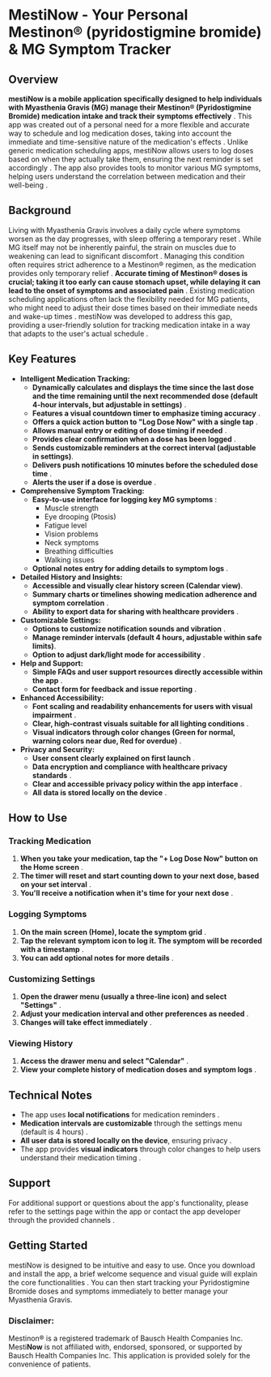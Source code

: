 # Mesti**Now** - Your Personal Mestinon® (pyridostigmine bromide) & MG Symptom Tracker

## Overview

**mestiNow is a mobile application specifically designed to help individuals with Myasthenia Gravis (MG) manage their Mestinon® (Pyridostigmine Bromide) medication intake and track their symptoms effectively** . This app was created out of a personal need for a more flexible and accurate way to schedule and log medication doses, taking into account the immediate and time-sensitive nature of the medication's effects . Unlike generic medication scheduling apps, mestiNow allows users to log doses based on when they actually take them, ensuring the next reminder is set accordingly . The app also provides tools to monitor various MG symptoms, helping users understand the correlation between medication and their well-being .

## Background

Living with Myasthenia Gravis involves a daily cycle where symptoms worsen as the day progresses, with sleep offering a temporary reset . While MG itself may not be inherently painful, the strain on muscles due to weakening can lead to significant discomfort . Managing this condition often requires strict adherence to a Mestinon® regimen, as the medication provides only temporary relief . **Accurate timing of Mestinon® doses is crucial; taking it too early can cause stomach upset, while delaying it can lead to the onset of symptoms and associated pain** . Existing medication scheduling applications often lack the flexibility needed for MG patients, who might need to adjust their dose times based on their immediate needs and wake-up times . mestiNow was developed to address this gap, providing a user-friendly solution for tracking medication intake in a way that adapts to the user's actual schedule .

## Key Features

*   **Intelligent Medication Tracking:**
    *   **Dynamically calculates and displays the time since the last dose and the time remaining until the next recommended dose (default 4-hour intervals, but adjustable in settings)** .
    *   **Features a visual countdown timer to emphasize timing accuracy** .
    *   **Offers a quick action button to "Log Dose Now" with a single tap** .
    *   **Allows manual entry or editing of dose timing if needed** .
    *   **Provides clear confirmation when a dose has been logged** .
    *   **Sends customizable reminders at the correct interval (adjustable in settings)**.
    *   **Delivers push notifications 10 minutes before the scheduled dose time** .
    *   **Alerts the user if a dose is overdue** .
*   **Comprehensive Symptom Tracking:**
    *   **Easy-to-use interface for logging key MG symptoms** :
        *   Muscle strength 
        *   Eye drooping (Ptosis) 
        *   Fatigue level 
        *   Vision problems 
        *   Neck symptoms 
        *   Breathing difficulties 
        *   Walking issues 
        <!-- *   Stomach discomfort  -->
    *   **Optional notes entry for adding details to symptom logs** .
*   **Detailed History and Insights:**
    *   **Accessible and visually clear history screen (Calendar view)**.
    *   **Summary charts or timelines showing medication adherence and symptom correlation** .
    *   **Ability to export data for sharing with healthcare providers** .
*   **Customizable Settings:**
    *   **Options to customize notification sounds and vibration** .
    *   **Manage reminder intervals (default 4 hours, adjustable within safe limits)**.
    *   **Option to adjust dark/light mode for accessibility** .
*   **Help and Support:**
    *   **Simple FAQs and user support resources directly accessible within the app** .
    *   **Contact form for feedback and issue reporting** .
*   **Enhanced Accessibility:**
    *   **Font scaling and readability enhancements for users with visual impairment** .
    *   **Clear, high-contrast visuals suitable for all lighting conditions** .
    *   **Visual indicators through color changes (Green for normal, warning colors near due, Red for overdue)** .
*   **Privacy and Security:**
    *   **User consent clearly explained on first launch** .
    *   **Data encryption and compliance with healthcare privacy standards** .
    *   **Clear and accessible privacy policy within the app interface** .
    *   **All data is stored locally on the device** .

## How to Use

### Tracking Medication

1.  **When you take your medication, tap the "+ Log Dose Now" button on the Home screen** .
2.  **The timer will reset and start counting down to your next dose, based on your set interval** .
3.  **You'll receive a notification when it's time for your next dose** .

### Logging Symptoms

1.  **On the main screen (Home), locate the symptom grid** .
2.  **Tap the relevant symptom icon to log it. The symptom will be recorded with a timestamp** .
3.  **You can add optional notes for more details** .

### Customizing Settings

1.  **Open the drawer menu (usually a three-line icon) and select "Settings"** .
2.  **Adjust your medication interval and other preferences as needed** .
3.  **Changes will take effect immediately** .

### Viewing History

1.  **Access the drawer menu and select "Calendar"** .
2.  **View your complete history of medication doses and symptom logs** .

## Technical Notes

*   The app uses **local notifications** for medication reminders .
*   **Medication intervals are customizable** through the settings menu (default is 4 hours) .
*   **All user data is stored locally on the device**, ensuring privacy .
*   The app provides **visual indicators** through color changes to help users understand their medication timing .

## Support

For additional support or questions about the app's functionality, please refer to the settings page within the app or contact the app developer through the provided channels .

## Getting Started

mestiNow is designed to be intuitive and easy to use. Once you download and install the app, a brief welcome sequence and visual guide will explain the core functionalities . You can then start tracking your Pyridostigmine Bromide doses and symptoms immediately to better manage your Myasthenia Gravis.


### Disclaimer:
Mestinon® is a registered trademark of Bausch Health Companies Inc. Mesti**Now** is not affiliated with, endorsed, sponsored, or supported by Bausch Health Companies Inc. This application is provided solely for the convenience of patients.